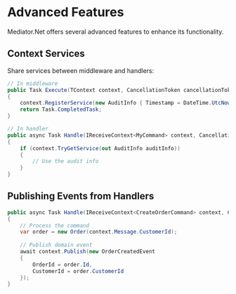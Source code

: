 # Advanced Features

Mediator.Net offers several advanced features to enhance its functionality.

## Context Services

Share services between middleware and handlers:

```csharp
// In middleware
public Task Execute(TContext context, CancellationToken cancellationToken)
{
    context.RegisterService(new AuditInfo { Timestamp = DateTime.UtcNow });
    return Task.CompletedTask;
}

// In handler
public async Task Handle(IReceiveContext<MyCommand> context, CancellationToken cancellationToken)
{
    if (context.TryGetService(out AuditInfo auditInfo))
    {
        // Use the audit info
    }
}
```

## Publishing Events from Handlers

```csharp
public async Task Handle(IReceiveContext<CreateOrderCommand> context, CancellationToken cancellationToken)
{
    // Process the command
    var order = new Order(context.Message.CustomerId);
    
    // Publish domain event
    await context.Publish(new OrderCreatedEvent 
    { 
        OrderId = order.Id, 
        CustomerId = order.CustomerId 
    });
}
